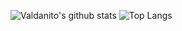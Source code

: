 ![Valdanito's github stats](https://github-readme-stats.vercel.app/api?username=Valdanitooooo&theme=radical&hide=contribs&show_icons=true)
![Top Langs](https://github-readme-stats.vercel.app/api/top-langs/?username=Valdanitooooo&theme=radical&layout=compact)

<!--
**Valdanitooooo/Valdanitooooo** is a ✨ _special_ ✨ repository because its `README.md` (this file) appears on your GitHub profile.

Here are some ideas to get you started:

- 🔭 I’m currently working on ...
- 🌱 I’m currently learning ...
- 👯 I’m looking to collaborate on ...
- 🤔 I’m looking for help with ...
- 💬 Ask me about ...
- 📫 How to reach me: ...
- 😄 Pronouns: ...
- ⚡ Fun fact: ...
-->
